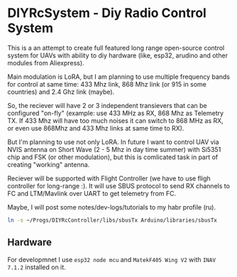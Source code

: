 # DIYRcSystem - Diy Radio Control System

This is a an attempt to create full featured long range open-source control system for UAVs with ability to diy hardware (like, esp32, arudino and other modules from Aliexpress). 

Main modulation is LoRA, but I am planning to use multiple frequency bands for control at same time: 433 Mhz link, 868 Mhz link (or 915 in some countries) and 2.4 Ghz link (maybe). 

So, the reciever will have 2 or 3 independent transievers that can be configured "on-fly" (example: use 433 MHz as RX, 868 Mhz as Telemetry TX. If 433 Mhz will have too much noises it can switch to 868 MHz as RX, or even use 868Mhz and 433 Mhz links at same time to RX).

But I'm planning to use not only LoRA. In future I want to control UAV via NVIS antenna on Short Wave (2 - 5 Mhz in day time summer) with Si5351 chip and FSK (or other modulation), but this is comlicated task in part of creating "working" antenna.

Reciever will be supported with Flight Controller (we have to use fligh controller for long-range :). It will use SBUS protocol to send RX channels to FC and LTM/Mavlink over UART to get telemetry from FC.

Maybe, I will post some notes/dev-logs/tutorials to my habr profile (ru).


```bash
ln -s ~/Progs/DIYRcController/libs/sbusTx Arduino/libraries/sbusTx
```

## Hardware
For developmnet I use `esp32 node mcu` and `MatekF405 Wing V2` with `INAV 7.1.2` installed on it.